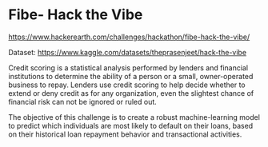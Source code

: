 # Fibe- Hack the Vibe

https://www.hackerearth.com/challenges/hackathon/fibe-hack-the-vibe/

Dataset: https://www.kaggle.com/datasets/theprasenjeet/hack-the-vibe

Credit scoring is a statistical analysis performed by lenders and financial institutions to determine the ability of a person or a small, owner-operated business to repay. Lenders use credit scoring to help decide whether to extend or deny credit as for any organization, even the slightest chance of financial risk can not be ignored or ruled out. 

The objective of this challenge is to create a robust machine-learning model to predict which individuals are most likely to default on their loans, based on their historical loan repayment behavior and transactional activities.



